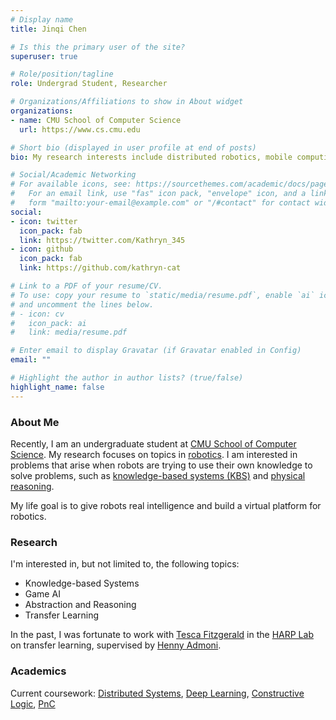 ```yaml
---
# Display name
title: Jinqi Chen

# Is this the primary user of the site?
superuser: true

# Role/position/tagline
role: Undergrad Student, Researcher

# Organizations/Affiliations to show in About widget
organizations:
- name: CMU School of Computer Science
  url: https://www.cs.cmu.edu

# Short bio (displayed in user profile at end of posts)
bio: My research interests include distributed robotics, mobile computing and programmable matter.

# Social/Academic Networking
# For available icons, see: https://sourcethemes.com/academic/docs/page-builder/#icons
#   For an email link, use "fas" icon pack, "envelope" icon, and a link in the
#   form "mailto:your-email@example.com" or "/#contact" for contact widget.
social:
- icon: twitter
  icon_pack: fab
  link: https://twitter.com/Kathryn_345
- icon: github
  icon_pack: fab
  link: https://github.com/kathryn-cat

# Link to a PDF of your resume/CV.
# To use: copy your resume to `static/media/resume.pdf`, enable `ai` icons in `params.toml`, 
# and uncomment the lines below.
# - icon: cv
#   icon_pack: ai
#   link: media/resume.pdf

# Enter email to display Gravatar (if Gravatar enabled in Config)
email: ""

# Highlight the author in author lists? (true/false)
highlight_name: false
---
```


### About Me 

Recently, I am an undergraduate student at [CMU School of Computer Science](https://www.cs.cmu.edu). My research focuses on topics in [robotics](https://www.ri.cmu.edu). I am interested in problems that arise when robots are trying to use their own knowledge to solve problems, such as [knowledge-based systems (KBS)](https://en.wikipedia.org/wiki/Knowledge-based_systems) and [physical reasoning](https://phyre.ai). 

My life goal is to give robots real intelligence and build a virtual platform for robotics. 


### Research 

I'm interested in, but not limited to, the following topics: 
- Knowledge-based Systems
- Game AI 
- Abstraction and Reasoning 
- Transfer Learning 

In the past, I was fortunate to work with [Tesca Fitzgerald](https://www.tescafitzgerald.com) in the [HARP Lab](http://harp.ri.cmu.edu) on transfer learning, supervised by [Henny Admoni](http://hennyadmoni.com). 

### Academics 

Current coursework: [Distributed Systems](https://www.andrew.cmu.edu/course/15-440/), [Deep Learning](https://deeplearning.cs.cmu.edu/S21/index.html), [Constructive Logic](http://symbolaris.com/course/constlog.html), [PnC](https://www.cs.cmu.edu/~harchol/PnC/class.html) 

